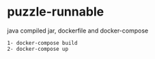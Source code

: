 # puzzle-runnable
java compiled jar, dockerfile and docker-compose 

~~~
1- docker-compose build
2- docker-compose up
~~~
